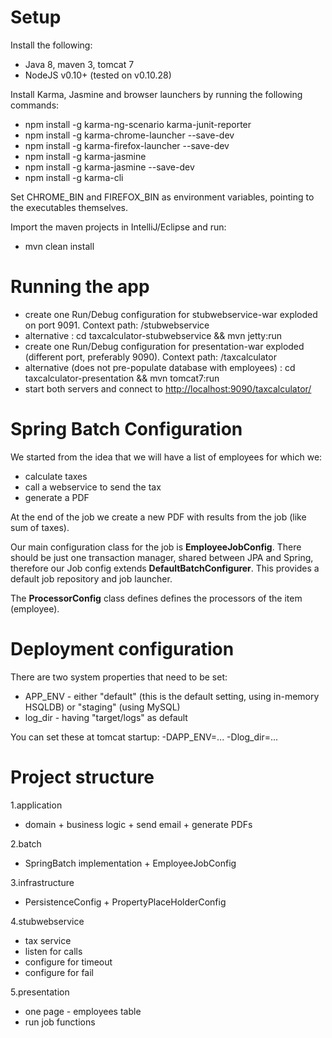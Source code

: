 # Setup

Install the following:
* Java 8, maven 3, tomcat 7
* NodeJS v0.10+ (tested on v0.10.28)

 
Install Karma, Jasmine and browser launchers by running the following commands:
* npm install -g karma-ng-scenario karma-junit-reporter
* npm install -g karma-chrome-launcher --save-dev
* npm install -g karma-firefox-launcher --save-dev
* npm install -g karma-jasmine
* npm install -g karma-jasmine --save-dev
* npm install -g karma-cli

Set CHROME\_BIN and FIREFOX\_BIN as environment variables, pointing to the executables themselves.

Import the maven projects in IntelliJ/Eclipse and run:
* mvn clean install

# Running the app

* create one Run/Debug configuration for stubwebservice-war exploded on port 9091. Context path: /stubwebservice
* alternative : cd taxcalculator-stubwebservice && mvn jetty:run
* create one Run/Debug configuration for presentation-war exploded (different port, preferably 9090). Context path: /taxcalculator
* alternative (does not pre-populate database with employees) : cd taxcalculator-presentation && mvn tomcat7:run
* start both servers and connect to [http://localhost:9090/taxcalculator/](http://localhost:9090/taxcalculator/)

# Spring Batch Configuration
We started from the idea that we will have a list of employees for which we:
* calculate taxes
* call a webservice to send the tax
* generate a PDF

At the end of the job we create a new PDF with results from the job (like sum of taxes).

Our main configuration class for the job is __EmployeeJobConfig__.
There should be just one transaction manager, shared between JPA and Spring, therefore our Job config extends __DefaultBatchConfigurer__. This provides a default job repository and job launcher.

The __ProcessorConfig__ class defines defines the processors of the item (employee).

# Deployment configuration

There are two system properties that need to be set:
* APP_ENV - either "default" (this is the default setting, using in-memory HSQLDB) or "staging" (using MySQL)
* log_dir - having "target/logs" as default

You can set these at tomcat startup: -DAPP\_ENV=... -Dlog\_dir=...

# Project structure

1.application
* domain + business logic + send email + generate PDFs

2.batch
* SpringBatch implementation + EmployeeJobConfig

3.infrastructure
* PersistenceConfig + PropertyPlaceHolderConfig

4.stubwebservice
* tax service
* listen for calls
* configure for timeout
* configure for fail

5.presentation
* one page - employees table
* run job functions





